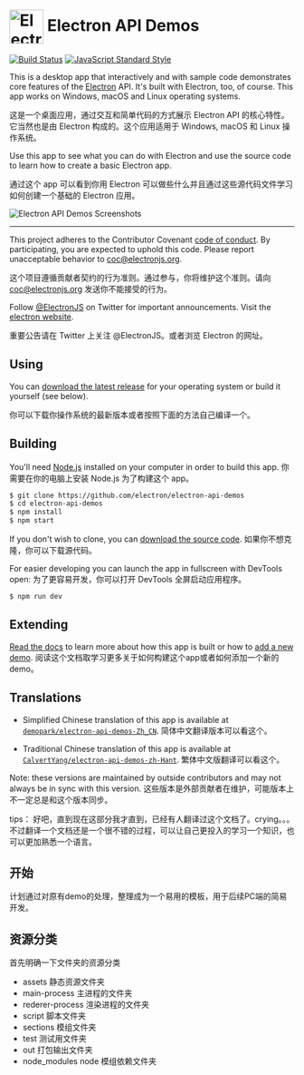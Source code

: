 # <img src="https://cloud.githubusercontent.com/assets/378023/15172388/b2b81950-1790-11e6-9a7c-ccc39912bb3a.png" width="60px" align="center" alt="Electron API Demos icon"> Electron API Demos

[![Build Status](https://travis-ci.org/electron/electron-api-demos.svg?branch=master)](https://travis-ci.org/electron/electron-api-demos)
[![JavaScript Standard Style](https://img.shields.io/badge/code%20style-standard-brightgreen.svg?style=flat)](http://standardjs.com)

This is a desktop app that interactively and with sample code demonstrates core features of the [Electron](http://electronjs.org) API. It's built with Electron, too, of course. This app works on Windows, macOS and Linux operating systems.

这是一个桌面应用，通过交互和简单代码的方式展示 Electron API 的核心特性。它当然也是由 Electron 构成的。这个应用适用于 Windows, macOS 和 Linux 操作系统。 

Use this app to see what you can do with Electron and use the source code to learn how to create a basic Electron app.

通过这个 app 可以看到你用 Electron 可以做些什么并且通过这些源代码文件学习如何创建一个基础的 Electron 应用。

![Electron API Demos Screenshots](https://cloud.githubusercontent.com/assets/378023/15016148/ae06cc80-124a-11e6-80dd-076d83e492f6.png)

---

This project adheres to the Contributor Covenant [code of conduct](CODE_OF_CONDUCT.md).
By participating, you are expected to uphold this code. Please report unacceptable
behavior to [coc@electronjs.org](mailto:coc@electronjs.org).

这个项目遵循贡献者契约的行为准则。通过参与，你将维护这个准则。请向 coc@electronjs.org 发送你不能接受的行为。

Follow [@ElectronJS](https://twitter.com/electronjs) on Twitter for important
announcements. Visit the [electron website](http://electronjs.org).

重要公告请在 Twitter 上关注 @ElectronJS。或者浏览 Electron 的网址。

## Using

You can [download the latest release](https://github.com/electron/electron-api-demos/releases) for your operating system or build it yourself (see below).

你可以下载你操作系统的最新版本或者按照下面的方法自己编译一个。

## Building

You'll need [Node.js](https://nodejs.org) installed on your computer in order to build this app.
你需要在你的电脑上安装 Node.js 为了构建这个 app。 

```bash
$ git clone https://github.com/electron/electron-api-demos
$ cd electron-api-demos
$ npm install
$ npm start
```

If you don't wish to clone, you can [download the source code](https://github.com/electron/electron-api-demos/archive/master.zip).
如果你不想克隆，你可以下载源代码。

For easier developing you can launch the app in fullscreen with DevTools open:
为了更容易开发，你可以打开 DevTools 全屏启动应用程序。
```bash
$ npm run dev
```

## Extending

 [Read the docs](docs.md) to learn more about how this app is built or how to [add a new demo](docs.md#add-a-section-or-demo).
 阅读这个文档取学习更多关于如何构建这个app或者如何添加一个新的demo。

## Translations

* Simplified Chinese translation of this app is available at [`demopark/electron-api-demos-Zh_CN`](https://github.com/demopark/electron-api-demos-Zh_CN).
简体中文翻译版本可以看这个。

* Traditional Chinese translation of this app is available at [`CalvertYang/electron-api-demos-zh-Hant`](https://github.com/CalvertYang/electron-api-demos-zh-Hant).
繁体中文版翻译可以看这个。

Note: these versions are maintained by outside contributors and may not always be in sync with this version.
这些版本是外部贡献者在维护，可能版本上不一定总是和这个版本同步。

tips：
好吧，直到现在这部分我才直到，已经有人翻译过这个文档了。crying。。。不过翻译一个文档还是一个很不错的过程，可以让自己更投入的学习一个知识，也可以更加熟悉一个语言。

## 开始
计划通过对原有demo的处理，整理成为一个易用的模板，用于后续PC端的简易开发。

## 资源分类
首先明确一下文件夹的资源分类
- assets 
静态资源文件夹
- main-process 
主进程的文件夹
- rederer-process
渲染进程的文件夹
- script
脚本文件夹
- sections
模组文件夹
- test
测试用文件夹
- out
打包输出文件夹
- node_modules
node 模组依赖文件夹 
